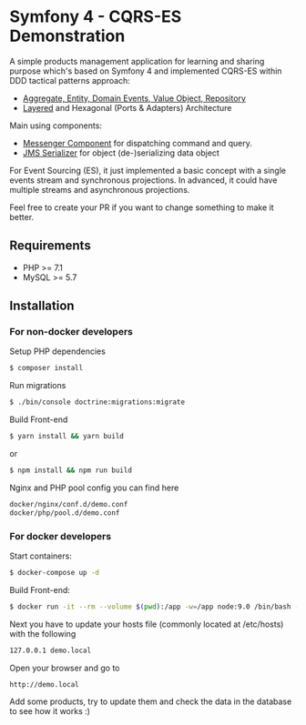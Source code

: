 Symfony 4 - CQRS-ES Demonstration
=====================

A simple products management application for learning and sharing purpose which's based on Symfony 4 and implemented CQRS-ES within DDD tactical patterns approach:
 
 * [Aggregate, Entity, Domain Events, Value Object, Repository][3]
 * [Layered][4] and Hexagonal (Ports & Adapters) Architecture

Main using components:

 * [Messenger Component][1] for dispatching command and query.
 * [JMS Serializer][2] for object (de-)serializing data object

For Event Sourcing (ES), it just implemented a basic concept with a single events stream and synchronous projections. 
In advanced, it could have multiple streams and asynchronous projections.

Feel free to create your PR if you want to change something to make it better.

## Requirements
* PHP >= 7.1
* MySQL >= 5.7

## Installation

### For non-docker developers

Setup PHP dependencies
```bash
$ composer install
```

Run migrations
```bash
$ ./bin/console doctrine:migrations:migrate
```

Build Front-end
```bash
$ yarn install && yarn build
```
or
```bash
$ npm install && npm run build
```

Nginx and PHP pool config you can find here
```bash
docker/nginx/conf.d/demo.conf
docker/php/pool.d/demo.conf
```

### For docker developers
Start containers:

```bash
$ docker-compose up -d
```

Build Front-end:
```bash
$ docker run -it --rm --volume $(pwd):/app -w=/app node:9.0 /bin/bash -c "npm install && npm run build"
```

Next you have to update your hosts file (commonly located at /etc/hosts) with the following
```bash
127.0.0.1 demo.local
```

Open your browser and go to
```bash
http://demo.local
```
Add some products, try to update them and check the data in the database to see how it works :)

[1]: https://symfony.com/doc/current/components/messenger.html
[2]: https://github.com/schmittjoh/serializer
[3]: https://en.wikipedia.org/wiki/Domain-driven_design#Building_blocks
[4]: src/SfCQRSDemo
